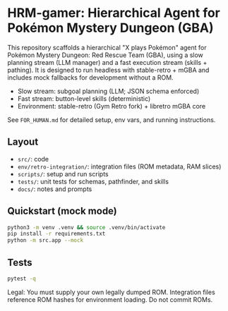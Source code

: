 # HRM-gamer: Hierarchical Agent for Pokémon Mystery Dungeon (GBA)

This repository scaffolds a hierarchical "X plays Pokémon" agent for Pokémon Mystery Dungeon: Red Rescue Team (GBA), using a slow planning stream (LLM manager) and a fast execution stream (skills + pathing). It is designed to run headless with stable-retro + mGBA and includes mock fallbacks for development without a ROM.

- Slow stream: subgoal planning (LLM; JSON schema enforced)
- Fast stream: button-level skills (deterministic)
- Environment: stable-retro (Gym Retro fork) + libretro mGBA core

See `FOR_HUMAN.md` for detailed setup, env vars, and running instructions.

## Layout
- `src/`: code
- `env/retro-integration/`: integration files (ROM metadata, RAM slices)
- `scripts/`: setup and run scripts
- `tests/`: unit tests for schemas, pathfinder, and skills
- `docs/`: notes and prompts

## Quickstart (mock mode)
```bash
python3 -m venv .venv && source .venv/bin/activate
pip install -r requirements.txt
python -m src.app --mock
```

## Tests
```bash
pytest -q
```

Legal: You must supply your own legally dumped ROM. Integration files reference ROM hashes for environment loading. Do not commit ROMs.